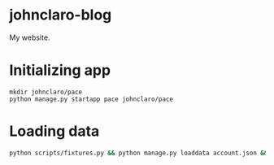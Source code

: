 # johnclaro-blog
My website.

# Initializing app

```
mkdir johnclaro/pace
python manage.py startapp pace johnclaro/pace
```

# Loading data
```bash
python scripts/fixtures.py && python manage.py loaddata account.json && python manage.py loaddata survey.json
```